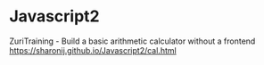 # Javascript2
ZuriTraining - Build a basic arithmetic calculator without a frontend
https://sharonij.github.io/Javascript2/cal.html
